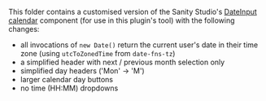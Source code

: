 This folder contains a customised version of the Sanity Studio's [DateInput calendar](https://github.com/sanity-io/sanity/tree/next/packages/%40sanity/form-builder/src/inputs/DateInputs/base/calendar) component (for use in this plugin's tool) with the following changes:

- all invocations of `new Date()` return the current user's date in their time zone (using `utcToZonedTime` from `date-fns-tz`)
- a simplified header with next / previous month selection only
- simplified day headers ('Mon' -> 'M')
- larger calendar day buttons
- no time (HH:MM) dropdowns
